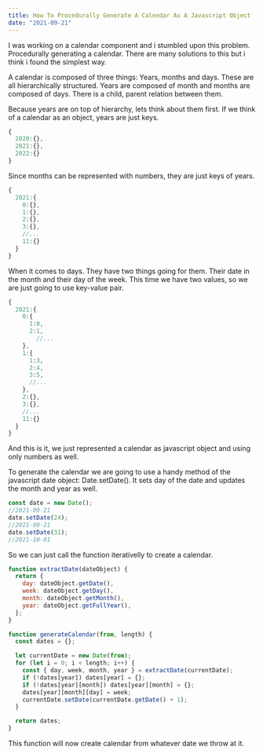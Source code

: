 ```yaml
---
title: How To Procedurally Generate A Calendar As A Javascript Object
date: "2021-09-21"
---
```


I was working on a calendar component and i stumbled upon this problem. Procedurally generating a calendar. There are many solutions to this but i think i found the simplest way.

A calendar is composed of three things: Years, months and days. These are all hierarchically structured. Years are composed of month and months are composed of days. There is a child, parent relation between them.

Because years are on top of hierarchy, lets think about them first. If we think of a calendar as an object, years are just keys.

```javascript
{
  2020:{},
  2021:{},
  2022:{}
}
```

Since months can be represented with numbers, they are just keys of years.

```javascript
{
  2021:{
    0:{},
    1:{},
    2:{},
    3:{},
   	//...
  	11:{}
  }
}
```

When it comes to days. They have two things going for them. Their date in the month and their day of the week. This time we have two values, so we are just going to use key-value pair.

```javascript
{
  2021:{
    0:{
      1:0,
      2:1,
   		//...
    },
    1:{
      1:3,
      2:4,
      3:5,
      //...
    },
    2:{},
    3:{},
   	//...
  	11:{}
  }
}
```

And this is it, we just represented a calendar as javascript object and using only numbers as well.

To generate the calendar we are going to use a handy method of the javascript date object: Date.setDate(). It sets day of the date and updates the month and year as well.

```javascript
const date = new Date();
//2021-09-21
date.setDate(24);
//2021-09-21
date.setDate(31);
//2021-10-01
```

So we can just call the function iterativelly to create a calendar.

```javascript
function extractDate(dateObject) {
  return {
    day: dateObject.getDate(),
    week: dateObject.getDay(),
    month: dateObject.getMonth(),
    year: dateObject.getFullYear(),
  };
}

function generateCalendar(from, length) {
  const dates = {};

  let currentDate = new Date(from);
  for (let i = 0; i < length; i++) {
    const { day, week, month, year } = extractDate(currentDate);
    if (!dates[year]) dates[year] = {};
    if (!dates[year][month]) dates[year][month] = {};
    dates[year][month][day] = week;
    currentDate.setDate(currentDate.getDate() + 1);
  }

  return dates;
}
```

This function will now create calendar from whatever date we throw at it.
